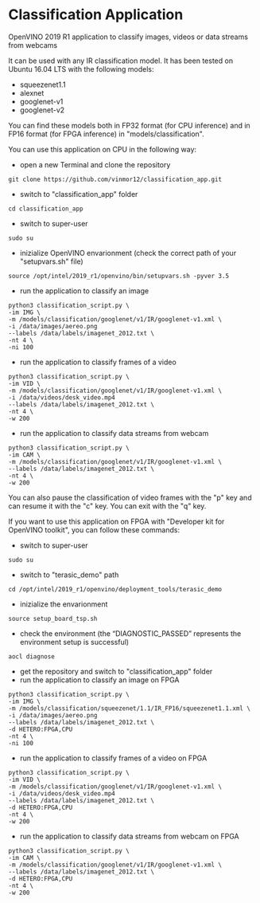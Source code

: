 # Classification Application

OpenVINO 2019 R1 application to classify images, videos or data streams from webcams

It can be used with any IR classification model.
It has been tested on Ubuntu 16.04 LTS with the following models:
  - squeezenet1.1
  - alexnet
  - googlenet-v1
  - googlenet-v2

You can find these models both in FP32 format (for CPU inference) and in FP16 format (for FPGA inference) in "models/classification".

You can use this application on CPU in the following way:
  - open a new Terminal and clone the repository
  ```
  git clone https://github.com/vinmor12/classification_app.git
  ```
  - switch to "classification_app" folder
  ```
  cd classification_app
  ```
  - switch to super-user
  ```
  sudo su
  ```
  - inizialize OpenVINO envarionment (check the correct path of your "setupvars.sh" file)
  ```
  source /opt/intel/2019_r1/openvino/bin/setupvars.sh -pyver 3.5
  ```
  - run the application to classify an image
  ```
  python3 classification_script.py \
  -im IMG \
  -m /models/classification/googlenet/v1/IR/googlenet-v1.xml \
  -i /data/images/aereo.png
  --labels /data/labels/imagenet_2012.txt \
  -nt 4 \
  -ni 100
  ```
  - run the application to classify frames of a video
  ```
  python3 classification_script.py \
  -im VID \
  -m /models/classification/googlenet/v1/IR/googlenet-v1.xml \
  -i /data/videos/desk_video.mp4
  --labels /data/labels/imagenet_2012.txt \
  -nt 4 \
  -w 200
  ```
  - run the application to classify data streams from webcam
  ```
  python3 classification_script.py \
  -im CAM \
  -m /models/classification/googlenet/v1/IR/googlenet-v1.xml \
  --labels /data/labels/imagenet_2012.txt \
  -nt 4 \
  -w 200
  ```

You can also pause the classification of video frames with the "p" key and can resume it with the "c" key.
You can exit with the "q" key.


If you want to use this application on FPGA with "Developer kit for OpenVINO toolkit", you can follow these commands:
  - switch to super-user
  ```
  sudo su
  ```
  - switch to "terasic_demo" path
  ```
  cd /opt/intel/2019_r1/openvino/deployment_tools/terasic_demo
  ```
  - inizialize the envarionment
  ```
  source setup_board_tsp.sh
  ```
  - check the environment (the “DIAGNOSTIC_PASSED” represents the environment setup is successful)
  ```
  aocl diagnose
  ```
  - get the repository and switch to "classification_app" folder
  - run the application to classify an image on FPGA
  ```
  python3 classification_script.py \
  -im IMG \
  -m /models/classification/squeezenet/1.1/IR_FP16/squeezenet1.1.xml \
  -i /data/images/aereo.png
  --labels /data/labels/imagenet_2012.txt \
  -d HETERO:FPGA,CPU
  -nt 4 \
  -ni 100
  ```
  - run the application to classify frames of a video on FPGA
  ```
  python3 classification_script.py \
  -im VID \
  -m /models/classification/googlenet/v1/IR/googlenet-v1.xml \
  -i /data/videos/desk_video.mp4
  --labels /data/labels/imagenet_2012.txt \
  -d HETERO:FPGA,CPU
  -nt 4 \
  -w 200
  ```
  - run the application to classify data streams from webcam on FPGA
  ```
  python3 classification_script.py \
  -im CAM \
  -m /models/classification/googlenet/v1/IR/googlenet-v1.xml \
  --labels /data/labels/imagenet_2012.txt \
  -d HETERO:FPGA,CPU
  -nt 4 \
  -w 200
  ```


